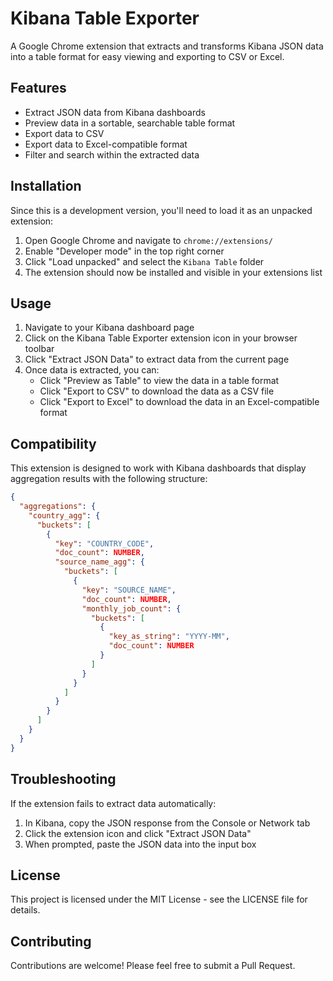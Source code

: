 # Kibana Table Exporter

A Google Chrome extension that extracts and transforms Kibana JSON data into a table format for easy viewing and exporting to CSV or Excel.

## Features

- Extract JSON data from Kibana dashboards
- Preview data in a sortable, searchable table format
- Export data to CSV
- Export data to Excel-compatible format
- Filter and search within the extracted data

## Installation

Since this is a development version, you'll need to load it as an unpacked extension:

1. Open Google Chrome and navigate to `chrome://extensions/`
2. Enable "Developer mode" in the top right corner
3. Click "Load unpacked" and select the `Kibana Table` folder
4. The extension should now be installed and visible in your extensions list

## Usage

1. Navigate to your Kibana dashboard page
2. Click on the Kibana Table Exporter extension icon in your browser toolbar
3. Click "Extract JSON Data" to extract data from the current page
4. Once data is extracted, you can:
   - Click "Preview as Table" to view the data in a table format
   - Click "Export to CSV" to download the data as a CSV file
   - Click "Export to Excel" to download the data in an Excel-compatible format

## Compatibility

This extension is designed to work with Kibana dashboards that display aggregation results with the following structure:
```json
{
  "aggregations": {
    "country_agg": {
      "buckets": [
        {
          "key": "COUNTRY_CODE",
          "doc_count": NUMBER,
          "source_name_agg": {
            "buckets": [
              {
                "key": "SOURCE_NAME",
                "doc_count": NUMBER,
                "monthly_job_count": {
                  "buckets": [
                    {
                      "key_as_string": "YYYY-MM",
                      "doc_count": NUMBER
                    }
                  ]
                }
              }
            ]
          }
        }
      ]
    }
  }
}
```

## Troubleshooting

If the extension fails to extract data automatically:

1. In Kibana, copy the JSON response from the Console or Network tab
2. Click the extension icon and click "Extract JSON Data"
3. When prompted, paste the JSON data into the input box

## License

This project is licensed under the MIT License - see the LICENSE file for details.

## Contributing

Contributions are welcome! Please feel free to submit a Pull Request.
